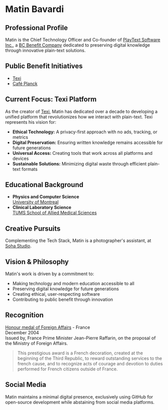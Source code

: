 # Matin Bavardi
## Professional Profile
Matin is the Chief Technology Officer and Co-founder of [PlayText Software Inc.](https://texi.app/company/), a [BC Benefit Company](https://www.centreforsocialenterprise.com/benefit-company/) dedicated to preserving digital knowledge through innovative plain-text solutions. 

## Public Benefit Initiatives
* [Texi](https://texi.app)
* [Café Planck](cafeplanck.com) 

## Current Focus: Texi Platform
As the creator of [Texi](https://texi.app/), Matin has dedicated over a decade to developing a unified platform that revolutionizes how we interact with plain-text. Texi represents his vision for:

- **Ethical Technology:** A privacy-first approach with no ads, tracking, or metrics
- **Digital Preservation:** Ensuring written knowledge remains accessible for future generations
- **Universal Access:** Creating tools that work across all platforms and devices
- **Sustainable Solutions:** Minimizing digital waste through efficient plain-text formats


## Educational Background
* **Physics and Computer Science**  
  [University of Montreal](https://phys.umontreal.ca/accueil/) 
* **Clinical Laboratory Science**  
  [TUMS School of Allied Medical Sciences](https://en.tums.ac.ir/en/department/major/412/clinical-laboratory-sciences-cls-)

## Creative Pursuits
Complementing the Tech Stack, Matin is a photographer's assistant, at [Soha Studio](https://diansoha.com).

## Vision & Philosophy
Matin's work is driven by a commitment to:

- Making technology and modern education accessible to all
- Preserving digital knowledge for future generations
- Creating ethical, user-respecting software
- Contributing to public benefit through innovation

## Recognition
[Honour medal of Foreign Affairs](http://www.france-phaleristique.com/medaille_honneur_affaires_etrangeres.htm) - France    
December 2004   
Issued by, France Prime Minister Jean-Pierre Raffarin, on the proposal of the Ministry of Foreign Affairs.   
> This prestigious award is a French decoration, created at the beginning of the Third Republic, to reward outstanding services to the french cause, and to recognize acts of courage and devotion to duties performed for French citizens outside of France.

## Social Media
Matin maintains a minimal digital presence, exclusively using GitHub for open-source development while abstaining from social media platforms. 
